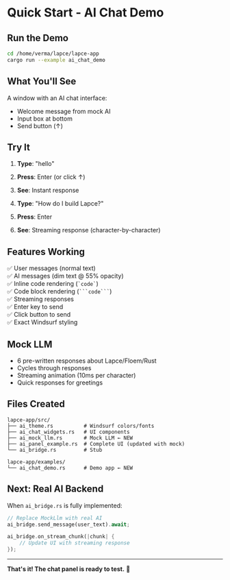 # Quick Start - AI Chat Demo

## Run the Demo

```bash
cd /home/verma/lapce/lapce-app
cargo run --example ai_chat_demo
```

## What You'll See

A window with an AI chat interface:
- Welcome message from mock AI
- Input box at bottom
- Send button (↑)

## Try It

1. **Type**: "hello"
2. **Press**: Enter (or click ↑)
3. **See**: Instant response

4. **Type**: "How do I build Lapce?"
5. **Press**: Enter
6. **See**: Streaming response (character-by-character)

## Features Working

✅ User messages (normal text)  
✅ AI messages (dim text @ 55% opacity)  
✅ Inline code rendering (`` `code` ``)  
✅ Code block rendering (` ```code``` `)  
✅ Streaming responses  
✅ Enter key to send  
✅ Click button to send  
✅ Exact Windsurf styling  

## Mock LLM

- 6 pre-written responses about Lapce/Floem/Rust
- Cycles through responses
- Streaming animation (10ms per character)
- Quick responses for greetings

## Files Created

```
lapce-app/src/
├── ai_theme.rs          # Windsurf colors/fonts
├── ai_chat_widgets.rs   # UI components
├── ai_mock_llm.rs       # Mock LLM ← NEW
├── ai_panel_example.rs  # Complete UI (updated with mock)
└── ai_bridge.rs         # Stub

lapce-app/examples/
└── ai_chat_demo.rs      # Demo app ← NEW
```

## Next: Real AI Backend

When `ai_bridge.rs` is fully implemented:

```rust
// Replace MockLlm with real AI
ai_bridge.send_message(user_text).await;

ai_bridge.on_stream_chunk(|chunk| {
    // Update UI with streaming response
});
```

---

**That's it! The chat panel is ready to test.** 🚀
